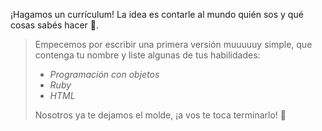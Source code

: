 ¡Hagamos un currículum! La idea es contarle al mundo quién sos y qué cosas sabés hacer :loudspeaker:.   

>  Empecemos por escribir una primera versión muuuuuy simple, que contenga tu nombre y liste algunas de tus habilidades:
>
> * _Programación con objetos_
> * _Ruby_
> * _HTML_
> 
> Nosotros ya te dejamos el molde, ¡a vos te toca terminarlo! :muscle: 
